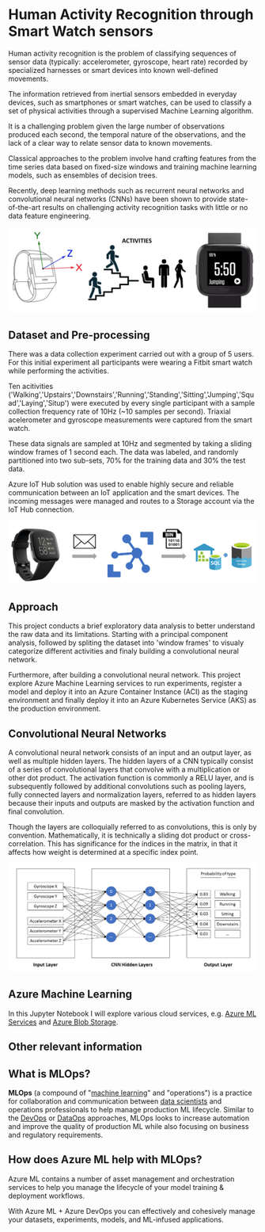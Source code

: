 # Human Activity Recognition through Smart Watch sensors

Human activity recognition is the problem of classifying sequences of sensor data (typically: accelerometer, gyroscope, heart rate) recorded by specialized harnesses or smart devices into known well-defined movements.

The information retrieved from inertial sensors embedded in everyday devices, such as smartphones or smart watches, can be used to classify a set of physical activities through a supervised Machine Learning algorithm.

It is a challenging problem given the large number of observations produced each second, the temporal nature of the observations, and the lack of a clear way to relate sensor data to known movements.

Classical approaches to the problem involve hand crafting features from the time series data based on fixed-size windows and training machine learning models, such as ensembles of decision trees.

Recently, deep learning methods such as recurrent neural networks and convolutional neural networks (CNNs) have been shown to provide state-of-the-art results on challenging activity recognition tasks with little or no data feature engineering.

![Fitbit Approach](./media/fitbit.png)


## Dataset and Pre-processing

There was a data collection experiment carried out with a group of 5 users. For this initial experiment all participants were wearing a Fitbit smart watch while performing the activities.

Ten acitivities ('Walking','Upstairs','Downstairs','Running','Standing','Sitting','Jumping','Squad','Laying','Situp') were executed by every single participant with a sample collection frequency rate of 10Hz (~10 samples per second). Triaxial acelerometer and gyroscope measurements were captured from the smart watch.

These data signals are sampled at 10Hz and segmented by taking a sliding window frames of 1 second each. The data was labeled, and randomly partitioned into two sub-sets, 70% for the training data and 30% the test data.

Azure IoT Hub solution was used to enable highly secure and reliable communication between an IoT application and the smart devices. The incoming messages were managed and routes to a Storage account via the IoT Hub connection.

![Azure IoT Hub](./media/iot.png)


## Approach

This project conducts a brief exploratory data analysis to better understand the raw data and its limitations. Starting with a principal component analysis, followed by spliting the dataset into 'window frames' to visualy categorize different activities and finaly building a convolutional neural network.

Furthermore, after building a convolutional neural network. This project explore Azure Machine Learning services to run experiments, register a model and deploy it into an Azure Container Instance (ACI) as the staging environment and finally deploy it into an Azure Kubernetes Service (AKS) as the production environment.


## Convolutional Neural Networks

A convolutional neural network consists of an input and an output layer, as well as multiple hidden layers. The hidden layers of a CNN typically consist of a series of convolutional layers that convolve with a multiplication or other dot product. The activation function is commonly a RELU layer, and is subsequently followed by additional convolutions such as pooling layers, fully connected layers and normalization layers, referred to as hidden layers because their inputs and outputs are masked by the activation function and final convolution.

Though the layers are colloquially referred to as convolutions, this is only by convention. Mathematically, it is technically a sliding dot product or cross-correlation. This has significance for the indices in the matrix, in that it affects how weight is determined at a specific index point.

![Convolutional Neural Networks](./media/cnn.png)


## Azure Machine Learning
In this Jupyter Notebook I will explore various cloud services, e.g. [Azure ML Services](https://azure.microsoft.com/en-us/services/machine-learning-service/) and [Azure Blob Storage](https://docs.microsoft.com/en-us/azure/storage/blobs/storage-blobs-introduction).


## Other relevant information

## What is MLOps?
**MLOps** (a compound of "[machine learning](https://en.wikipedia.org/wiki/Machine_learning)" and "operations") is a practice for collaboration and communication between [data scientists](https://en.wikipedia.org/wiki/Data_scientists) and operations professionals to help manage production ML lifecycle.
Similar to the [DevOps](https://en.wikipedia.org/wiki/DevOps) or [DataOps](https://en.wikipedia.org/wiki/DataOps) approaches, MLOps looks to increase automation and improve the quality of production ML while also focusing on business and regulatory requirements.

## How does Azure ML help with MLOps?
Azure ML contains a number of asset management and orchestration services to help you manage the lifecycle of your model training & deployment workflows.

With Azure ML + Azure DevOps you can effectively and cohesively manage your datasets, experiments, models, and ML-infused applications.
